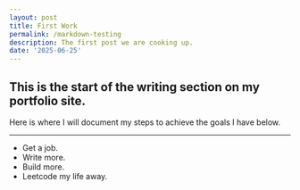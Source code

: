 ```yaml
---
layout: post
title: First Work
permalink: /markdown-testing
description: The first post we are cooking up.
date: '2025-06-25'
---
```


## This is the start of the writing section on my portfolio site.

Here is where I will document my steps to achieve the goals I have below.

---
- Get a job.
- Write more.
- Build more.
- Leetcode my life away.